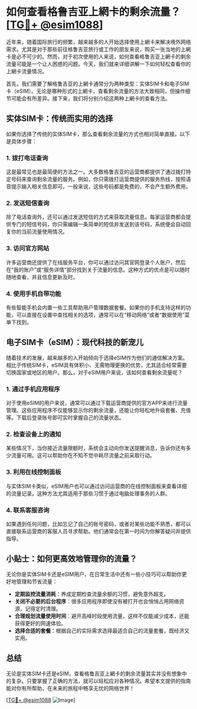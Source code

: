 # 如何查看格鲁吉亚上網卡的剩余流量？[[TG💪+ @esim1088](https://t.me/s/esim1088)]

近年来，随着国际旅行的频繁，越来越多的人开始选择使用上網卡来解决境外网络需求。尤其是对于那些前往格鲁吉亚旅行或工作的朋友来说，购买一张当地的上網卡是必不可少的。然而，对于初次使用的人来说，如何查看格鲁吉亚上網卡的剩余流量可能是一个让人困惑的问题。今天，我们就来详细讲解一下如何轻松查看你的上網卡流量情况。

首先，我们需要了解格鲁吉亚的上網卡通常分为两种类型：实体SIM卡和电子SIM卡（eSIM）。无论是哪种形式的上網卡，查看剩余流量的方法大致相同，但操作细节可能会有所差异。接下来，我们将分别介绍这两种上網卡的查看方法。

## 实体SIM卡：传统而实用的选择

如果你选择了传统的实体SIM卡，那么查看剩余流量的方式也相对简单直接。以下是具体步骤：

### 1. **拨打电话查询**
这是最常见也是最简便的方法之一。大多数格鲁吉亚的运营商都提供了通过拨打特定号码来查询剩余流量的服务。例如，你只需拨打运营商提供的服务热线，按照语音提示输入相关信息即可。一般来说，这些号码都是免费的，不会产生额外费用。

### 2. **发送短信查询**
除了电话查询外，还可以通过发送短信的方式来获取流量信息。每家运营商都会提供专门的短信号码，你只需编辑一条简单的短信并发送到该号码，系统便会自动回复你的当前流量使用情况。

### 3. **访问官方网站**
许多运营商还提供了在线服务平台，你可以通过访问其官网登录个人账户，然后在“我的账户”或“服务详情”部分找到关于流量的信息。这种方式的优点是可以随时随地查看，并且信息更新及时。

### 4. **使用手机自带功能**
有些智能手机会内置一些工具帮助用户管理数据套餐。如果你的手机支持这样的功能，可以直接在设置中查找相关的选项，通常可以在“移动网络”或者“数据使用”菜单下找到。

## 电子SIM卡（eSIM）：现代科技的新宠儿

随着技术的发展，越来越多的人开始倾向于选择eSIM作为他们的通信解决方案。相比于传统SIM卡，eSIM具有体积小、无需物理更换的优势，尤其适合经常需要切换国家或地区的用户。那么，对于eSIM用户来说，该如何查看剩余流量呢？

### 1. **通过手机应用程序**
对于使用eSIM的用户来说，通常可以通过下载运营商提供的官方APP来进行流量管理。这些应用程序不仅能够显示你的剩余流量，还能让你轻松地升级套餐、充值等。下载后登录账号即可实时掌握自己的流量状态。

### 2. **检查设备上的通知**
某些情况下，当你接近流量限额时，系统会主动向你发送提醒消息，告诉你还有多少流量可用。这可以帮助你在不知不觉中耗尽流量之前采取行动。

### 3. **利用在线控制面板**
与实体SIM卡类似，eSIM用户也可以通过访问运营商的在线控制面板来查看详细的流量记录。这种方法尤其适用于那些习惯于通过电脑处理事务的人群。

### 4. **联系客服咨询**
如果遇到任何问题，比如忘记了自己的账号密码，或者对某些功能不熟悉，都可以直接联系运营商的客服人员寻求帮助。他们通常会在第一时间为你解答疑问并提供指导。

## 小贴士：如何更高效地管理你的流量？

无论你是实体SIM卡还是eSIM用户，在日常生活中还有一些小技巧可以帮助你更好地管理和节省流量：

- **定期监控流量消耗**：养成定期检查流量余额的习惯，避免意外超支。
- **关闭不必要的后台程序**：很多应用程序即使没有被打开也会悄悄占用网络资源，记得定时清理。
- **合理规划流量使用时间**：避开高峰时段使用流量，这样不仅能减少成本，还能获得更好的网速体验。
- **选择合适的套餐**：根据自己的实际需求选择最适合自己的流量套餐，既经济又实用。

## 总结

无论是实体SIM卡还是eSIM，查看格鲁吉亚上網卡的剩余流量其实并没有想象中的复杂。只要掌握了正确的方法，就可以轻松应对各种情况。希望本文提供的指南能对你有所帮助，在未来的旅程中畅享无忧的网络世界！

[[TG💪+ @esim1088](https://t.me/s/esim1088) ![Image](https://i.postimg.cc/4NQfJmqS/Snipaste-2025-05-13-00-14-12.png)]